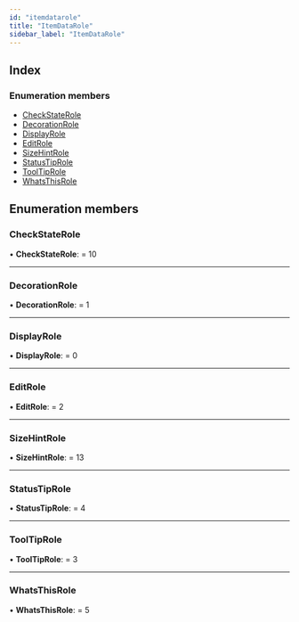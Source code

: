 ```yaml
---
id: "itemdatarole"
title: "ItemDataRole"
sidebar_label: "ItemDataRole"
---
```


## Index

### Enumeration members

* [CheckStateRole](itemdatarole.md#checkstaterole)
* [DecorationRole](itemdatarole.md#decorationrole)
* [DisplayRole](itemdatarole.md#displayrole)
* [EditRole](itemdatarole.md#editrole)
* [SizeHintRole](itemdatarole.md#sizehintrole)
* [StatusTipRole](itemdatarole.md#statustiprole)
* [ToolTipRole](itemdatarole.md#tooltiprole)
* [WhatsThisRole](itemdatarole.md#whatsthisrole)

## Enumeration members

###  CheckStateRole

• **CheckStateRole**: = 10

___

###  DecorationRole

• **DecorationRole**: = 1

___

###  DisplayRole

• **DisplayRole**: = 0

___

###  EditRole

• **EditRole**: = 2

___

###  SizeHintRole

• **SizeHintRole**: = 13

___

###  StatusTipRole

• **StatusTipRole**: = 4

___

###  ToolTipRole

• **ToolTipRole**: = 3

___

###  WhatsThisRole

• **WhatsThisRole**: = 5
